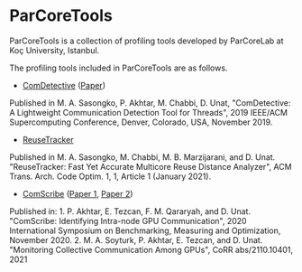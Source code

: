 # ParCoreTools

ParCoreTools is a collection of profiling tools developed by ParCoreLab at Koç University, Istanbul.

The profiling tools included in ParCoreTools are as follows.

- [ComDetective](docs/ComDetective.md) ([Paper](https://dl.acm.org/doi/10.1145/3295500.3356214))

Published in M. A. Sasongko, P. Akhtar, M. Chabbi, D. Unat, "ComDetective: A Lightweight Communication Detection Tool for Threads", 2019 IEEE/ACM Supercomputing Conference, Denver, Colorado, USA, November 2019.

- [ReuseTracker](docs/ReuseTracker.md)

Published in M. A. Sasongko, M. Chabbi, M. B. Marzijarani, and D. Unat. "ReuseTracker: Fast Yet Accurate Multicore Reuse Distance Analyzer", ACM Trans. Arch. Code Optim. 1, 1, Article 1 (January 2021).

- [ComScribe](https://github.com/ParCoreLab/ComScribe/) ([Paper 1](https://link.springer.com/chapter/10.1007/978-3-030-71058-3_10), [Paper 2](https://arxiv.org/abs/2110.10401))

Published in: 
	1. P. Akhtar, E. Tezcan, F. M. Qararyah, and D. Unat. "ComScribe: Identifying Intra-node GPU Communication", 2020 International Symposium on Benchmarking, Measuring and Optimization, November 2020.
	2. M. A. Soyturk, P. Akhtar, E. Tezcan, and D. Unat. "Monitoring Collective Communication Among GPUs", CoRR abs/2110.10401, 2021
